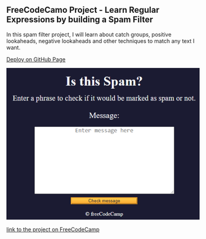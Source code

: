## FreeCodeCamo Project - Learn Regular Expressions by building a Spam Filter

In this spam filter project, I will learn about catch groups, positive lookaheads, negative lookaheads and other techniques to match any text I want.

[Deploy on GitHub Page](https://lquesadam.github.io/Spam-filter/)

![alt text](image.png)

[link to the project on FreeCodeCamp](https://www.freecodecamp.org/espanol/learn/javascript-algorithms-and-data-structures-v8/learn-regular-expressions-by-building-a-spam-filter/step-1)